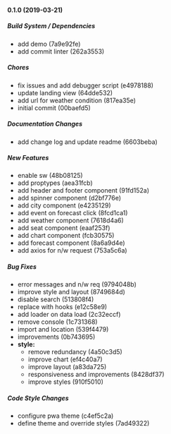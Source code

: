 #### 0.1.0 (2019-03-21)

##### Build System / Dependencies

*  add demo (7a9e92fe)
*  add commit linter (262a3553)

##### Chores

*  fix issues and add debugger script (e4978188)
*  update landing view (64dde532)
*  add url for weather condition (817ea35e)
*  initial commit (00baefd5)

##### Documentation Changes

*  add change log and update readme (6603beba)

##### New Features

*  enable sw (48b08125)
*  add proptypes (aea31fcb)
*  add header and footer component (91fd152a)
*  add spinner component (d2bf776e)
*  add city component (e4235129)
*  add event on forecast click (8fcd1ca1)
*  add weather component (7618d4a6)
*  add seat component (eaaf253f)
*  add chart component (fcb30575)
*  add forecast component (8a6a9d4e)
*  add axios for n/w request (753a5c6a)

##### Bug Fixes

*  error messages and n/w req (9794048b)
*  improve style and layout (8749684d)
*  disable search (513808f4)
*  replace with hooks (e12c58e9)
*  add loader on data load (2c32eccf)
*  remove console (1c731368)
*  import and location (539f4479)
*  improvements (0b743695)
* **style:**
  *  remove redundancy (4a50c3d5)
  *  improve chart (ef4c40a7)
  *  improve layout (a83da725)
  *  responsiveness and improvements (8428df37)
  *  improve styles (910f5010)

##### Code Style Changes

*  configure pwa theme (c4ef5c2a)
*  define theme and override styles (7ad49322)

